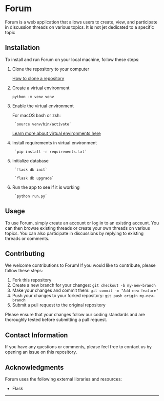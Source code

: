 # Forum

Forum is a web application that allows users to create, view, and participate in discussion threads on various topics. It is not jet dedicated to a specific topic

## Installation

To install and run Forum on your local machine, follow these steps:

1. Clone the repository to your computer

    [How to clone a repository](https://docs.github.com/en/repositories/creating-and-managing-repositories/cloning-a-repository?tool=webui)


2. Create a virtual environment

    `python -m venv venv`


3. Enable the virtual environment

    For macOS bash or zsh:

        `source venv/bin/activate`

    [Learn more about virtual environments here](https://docs.python.org/3/library/venv.html)


4. Install requirements in virtual environment

        `pip install -r requirements.txt`


5. Initialize database

        `flask db init`
    
        `flask db upgrade`


6. Run the app to see if it is working

        `python run.py`

## Usage

To use Forum, simply create an account or log in to an existing account. You can then browse existing threads or create your own threads on various topics. You can also participate in discussions by replying to existing threads or comments.

## Contributing

We welcome contributions to Forum! If you would like to contribute, please follow these steps:

1. Fork this repository
2. Create a new branch for your changes: `git checkout -b my-new-branch`
3. Make your changes and commit them: `git commit -m "Add new feature"`
4. Push your changes to your forked repository: `git push origin my-new-branch`
5. Submit a pull request to the original repository

Please ensure that your changes follow our coding standards and are thoroughly tested before submitting a pull request.


## Contact Information

If you have any questions or comments, please feel free to contact us by opening an issue on this repository.

## Acknowledgments

Forum uses the following external libraries and resources:

- Flask

---

